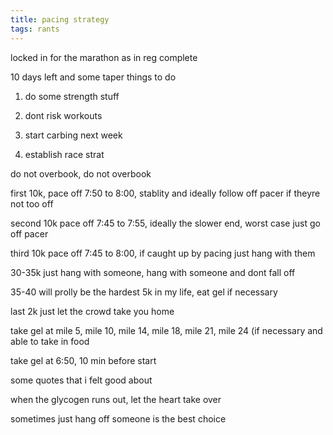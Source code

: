 ```yaml
---
title: pacing strategy
tags: rants
---
```


locked in for the marathon as in reg complete

10 days left and some taper things to do

1. do some strength stuff

2. dont risk workouts

3. start carbing next week

4. establish race strat

do not overbook, do not overbook

first 10k, pace off 7:50 to 8:00, stablity and ideally follow off pacer if theyre not too off

second 10k pace off 7:45 to 7:55, ideally the slower end, worst case just go off pacer

third 10k pace off 7:45 to 8:00, if caught up by pacing just hang with them

30-35k just hang with someone, hang with someone and dont fall off

35-40 will prolly be the hardest 5k in my life, eat gel if necessary

last 2k just let the crowd take you home

take gel at mile 5, mile 10, mile 14, mile 18, mile 21, mile 24 (if necessary and able to take in food

take gel at 6:50, 10 min before start

some quotes that i felt good about

when the glycogen runs out, let the heart take over

sometimes just hang off someone is the best choice
